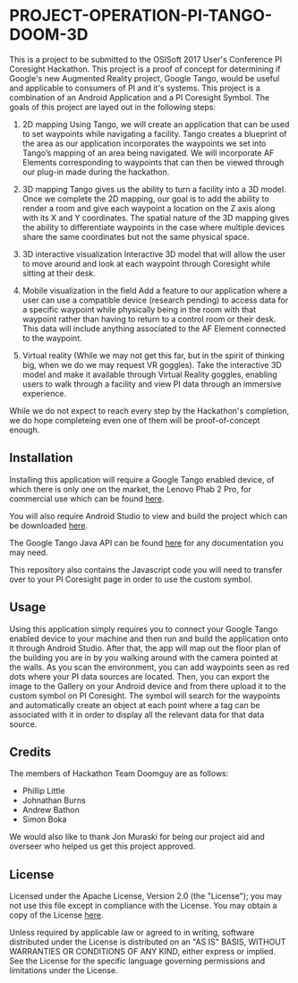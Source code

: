 # PROJECT-OPERATION-PI-TANGO-DOOM-3D

This is a project to be submitted to the OSISoft 2017 User's Conference PI Coresight Hackathon. This project is a proof of concept for 
determining if Google's new Augmented Reality project, Google Tango, would be useful and applicable to consumers of PI and it's systems. 
This project is a combination of an Android Application and a PI Coresight Symbol. The goals of this project are layed out in the 
following steps:

1. 2D mapping
Using Tango, we will create an application that can be used to set waypoints while navigating a facility. Tango creates a blueprint of 
the area as our application incorporates the waypoints we set into Tango’s mapping of an area being navigated. We will incorporate 
AF Elements corresponding to waypoints that can then be viewed through our plug-in made during the hackathon.  
 
2. 3D mapping
Tango gives us the ability to turn a facility into a 3D model.  Once we complete the 2D mapping, our goal is to add the ability to 
render a room and give each waypoint a location on the Z axis along with its X and Y coordinates. The spatial nature of the 3D mapping
gives the ability to differentiate waypoints in the case where multiple devices share the same coordinates but not the same physical 
space.
 
3. 3D interactive visualization
Interactive 3D model that will allow the user to move around and look at each waypoint through Coresight while sitting at their desk.
 
4. Mobile visualization in the field
Add a feature to our application where a user can use a compatible device (research pending) to access data for a specific waypoint 
while physically being in the room with that waypoint rather than having to return to a control room or their desk. This data will 
include anything associated to the AF Element connected to the waypoint.
 
5. Virtual reality
(While we may not get this far, but in the spirit of thinking big, when we do we may request VR goggles). Take the interactive 3D 
model and make it available through Virtual Reality goggles, enabling users to walk through a facility and view PI data through an 
immersive experience.

While we do not expect to reach every step by the Hackathon's completion, we do hope completeing even one of them will be 
proof-of-concept enough.

## Installation

Installing this application will require a Google Tango enabled device, of which there is only one on the market, the Lenovo Phab 2 Pro, 
for commercial use which can be found [here](http://shop.lenovo.com/us/en/tango/index.html).

You will also require Android Studio to view and build the project which can be downloaded [here](https://developer.android.com/studio/index.html).

The Google Tango Java API can be found [here](https://developers.google.com/tango/apis/java/) for any documentation you may need.

This repository also contains the Javascript code you will need to transfer over to your PI Coresight page in order to use the custom
symbol.

## Usage

Using this application simply requires you to connect your Google Tango enabled device to your machine and then run and build the 
application onto it through Android Studio. After that, the app will map out the floor plan of the building you are in by you walking
around with the camera pointed at the walls. As you scan the environment, you can add waypoints seen as red dots where your PI data
sources are located. Then, you can export the image to the Gallery on your Android device and from there upload it to the custom symbol
on PI Coresight. The symbol will search for the waypoints and automatically create an object at each point where a tag can be associated
with it in order to display all the relevant data for that data source.

## Credits

The members of Hackathon Team Doomguy are as follows:
- Phillip Little
- Johnathan Burns
- Andrew Bathon
- Simon Boka

We would also like to thank Jon Muraski for being our project aid and overseer who helped us get this project approved.

## License

Licensed under the Apache License, Version 2.0 (the "License"); you may not use this file except in compliance with the License. You may
obtain a copy of the License [here](http://www.apache.org/licenses/LICENSE-2.0). 

Unless required by applicable law or agreed to in writing, software distributed under the License is distributed on an "AS IS" BASIS, 
WITHOUT WARRANTIES OR CONDITIONS OF ANY KIND, either express or implied. See the License for the specific language governing permissions 
and limitations under the License.
